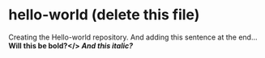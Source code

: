 # hello-world (delete this file)
Creating the Hello-world repository.
And adding this sentence at the end...
<b>Will this be bold?</>
<i>And this italic?</i>

